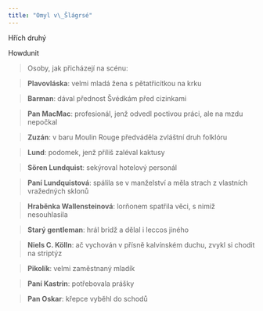 ```yaml
---
title: "Omyl v\_Šlágrsé"
---
```


Hřích druhý

Howdunit

> Osoby, jak přicházejí na scénu:

> **Plavovláska**: velmi mladá žena s pětatřicítkou na krku

> **Barman**: dával přednost Švédkám před cizinkami

> **Pan MacMac**: profesionál, jenž odvedl poctivou práci, ale na mzdu nepočkal

> **Zuzán**: v baru Moulin Rouge předváděla zvláštní druh folklóru

> **Lund**: podomek, jenž příliš zaléval kaktusy

> **Sören Lundquist**: sekýroval hotelový personál

> **Paní Lundquistová**: spálila se v manželství a měla strach z vlastních vražedných sklonů

> **Hraběnka Wallensteinová**: lorňonem spatřila věci, s nimiž nesouhlasila

> **Starý gentleman**: hrál bridž a dělal i leccos jiného

> **Niels C. Kölln**: ač vychován v přísně kalvínském duchu, zvykl si chodit na striptýz

> **Pikolík**: velmi zaměstnaný mladík

> **Paní Kastrin**: potřebovala prášky

> **Pan Oskar**: křepce vyběhl do schodů
